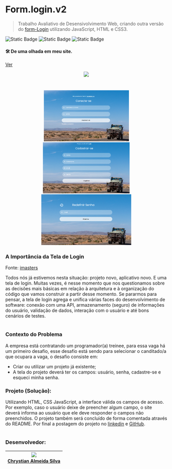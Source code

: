 # Form.login.v2
>Trabalho Avaliativo de Desensivolvimento Web, criando outra versão do [form-Login](https://github.com/ESChrystian/form-Login) utilizando JavaScript, HTML e CSS3.

<p> <img alt="Static Badge" src="https://img.shields.io/badge/version-%20v%200.0.2-fluorescent green"> <img alt="Static Badge" src="https://img.shields.io/badge/release%20date-%20april%20-%20fluorescent green"> <img alt="Static Badge" src="https://img.shields.io/badge/lisence-%20Marista%20Irm%C3%A3o%20Ac%C3%A1cio%20-%20fluorescent green">
</p>

#### 🛠️ De uma olhada em meu site.
[Ver](https://eschrystian.github.io/Form-Login.v2/login.html)


<p align="center">
<img loading="lazy" src="http://img.shields.io/static/v1?label=STATUS&message=EM%20DESENVOLVIMENTO&color=GREEN&style=for-the-badge"/>
</p>

#

<p align=center><img src="imagens/Captura de tela 2024-04-25 145554.png" width=265>  <img src="imagens/Captura de tela 2024-04-25 150110.png" width=270>  <img src="imagens/Captura de tela 2024-04-25 150535.png" width=280><p>

### A Importância da Tela de Login
Fonte: [imasters](https://imasters.com.br/desenvolvimento/a-importancia-da-tela-de-login)

Todos nós já estivemos nesta situação: projeto novo, aplicativo novo. E uma tela de login.
Muitas vezes, é nesse momento que nos questionamos sobre as decisões mais básicas em relação à arquitetura e à organização do código que vamos construir a partir desse momento. Se pararmos para pensar, a tela de login agrega e unifica várias faces do desenvolvimento de software: conexão com uma API, armazenamento (seguro) de informações do usuário, validação de dados, interação com o usuário e até bons cenários de testes.
#
### Contexto do Problema
A empresa está contratando um programador(a) treinee, para essa vaga há um primeiro desafio, esse desafio está sendo para selecionar o canditado/a que ocupara a vaga, o desafio consiste em:
* Criar ou utilizar um projeto já existente;
* A tela do projeto deverá ter os campos: usuário, senha, cadastre-se e esqueci minha senha.

### Projeto (Solução):

Utilizando HTML, CSS JavaScript, a interface válida os campos de acesso. Por exemplo, caso o usuário deixe de preencher algum campo, o site deverá informa ao usuário que ele deve responder o campos não preenchidos. O projeto também será concluído de forma comentada através do README. Por final a postagem do projeto no [linkedin](https://www.linkedin.com/in/chrystianalmeida-coder/) e [GitHub](https://github.com/ESChrystian/Form-Login.v2).
#
### Desenvolvedor:

| <img loading="lazy" src="https://github.com/ESChrystian/site-de-produtos/assets/140809945/6a4fa894-a625-424a-80b0-b01d0a8c0bb5" width=130><br> <a href="https://github.com/ESChrystian">Chrystian Almeida Silva</a> |
| --- |

